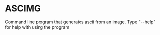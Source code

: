 # ASCIMG

Command line program that generates ascii from an image.
Type "--help" for help with using the program

